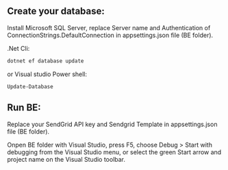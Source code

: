 ## Create your database:
Install Microsoft SQL Server, replace Server name and Authentication of ConnectionStrings.DefaultConnection in appsettings.json file (BE folder).

.Net Cli:
```bash
dotnet ef database update
```
or Visual studio Power shell:
```
Update-Database
```
## Run BE: 
Replace your SendGrid API key and Sendgrid Template in appsettings.json file (BE folder).

Onpen BE folder with Visual Studio, press F5, choose Debug > Start with debugging from the Visual Studio menu, or select the green Start arrow and project name on the Visual Studio toolbar.
